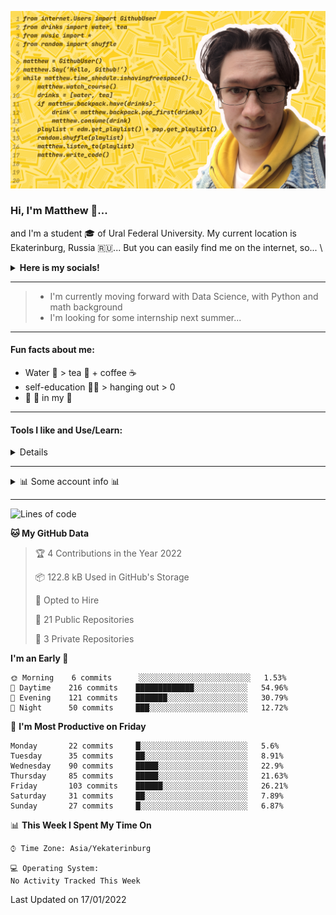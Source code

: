 ![Matthew Savelev Routine :)](./media/github.jpg)

### Hi, I'm Matthew 👋...
and I'm a student 🎓 of Ural Federal University. My current location is Ekaterinburg, Russia 🇷🇺...
But you can easily find me on the internet, so... \

<details>
  <summary><b>Here is my socials!</b></summary>
  <a href="https://www.instagram.com/savmat2/"><img height="22" width="22" align="left" alt="instagram: @savmat2" src="https://unpkg.com/simple-icons@v3/icons/instagram.svg" /></a>
  <a href="mailto:savelevmatthew@gmail.com"><img height="22" width="22" align="left" alt="Mail" src="https://unpkg.com/simple-icons@v3/icons/gmail.svg" /></a>
  <a href="https://t.me/velevass"><img height="22" width="22" align="left" alt="TG" src="https://unpkg.com/simple-icons@v3/icons/telegram.svg" /></a>
  <a href="https://discord.com/users/256709726564253707"><img height="22" width="22" align="left" alt="Discord" src="https://unpkg.com/simple-icons@v3/icons/discord.svg" /></a>
</details>

<hr>

> - I'm currently moving forward with Data Science, with Python and math background
> - I'm looking for some internship next summer...

<hr>

#### Fun facts about me:
- Water 🌊 > tea 🍵 + coffee ☕
- self-education 🧑‍🎓 > hanging out > 0
- 🎹 🎸 in my 💖

<hr>

#### Tools I like and Use/Learn:
<details>
  <a href="https://www.python.org"><img align="left" alt="Python" width="36px" src="https://raw.githubusercontent.com/github/explore/80688e429a7d4ef2fca1e82350fe8e3517d3494d/topics/python/python.png" /></a>
  <a href="https://www.tensorflow.org"><img align="left" alt="TF" width="36px" src="https://raw.githubusercontent.com/github/explore/80688e429a7d4ef2fca1e82350fe8e3517d3494d/topics/tensorflow/tensorflow.png" /></a>
  <a href="https://numpy.org"><img align="left" alt="Numpy" width="36px" src="https://raw.githubusercontent.com/SavelevMatthew/SavelevMatthew/main/media/numpy.png" /></a>
  
  [<img align="left" alt="Keras" width="36px" src="https://raw.githubusercontent.com/SavelevMatthew/SavelevMatthew/main/media/keras.png" />](https://keras.io)
  [<img align="left" alt="Django" width="36px" src="https://raw.githubusercontent.com/github/explore/80688e429a7d4ef2fca1e82350fe8e3517d3494d/topics/django/django.png" />](https://www.djangoproject.com)
  [<img align="left" alt="Qt" width="36px" src="https://raw.githubusercontent.com/github/explore/80688e429a7d4ef2fca1e82350fe8e3517d3494d/topics/qt/qt.png" />](https://www.qt.io)
  [<img align="left" alt="SQL" width="36px" src="https://raw.githubusercontent.com/github/explore/80688e429a7d4ef2fca1e82350fe8e3517d3494d/topics/sql/sql.png" />](https://en.wikipedia.org/wiki/SQL)
  [<img align="left" alt="Git" width="36px" src="https://raw.githubusercontent.com/github/explore/80688e429a7d4ef2fca1e82350fe8e3517d3494d/topics/git/git.png" />](https://git-scm.com)
  [<img align="left" alt="Mac OS" width="36px" src="https://raw.githubusercontent.com/github/explore/80688e429a7d4ef2fca1e82350fe8e3517d3494d/topics/macos/macos.png" />](https://www.apple.com/macos)
  [<img align="left" alt="Windows" width="36px" src="https://raw.githubusercontent.com/github/explore/80688e429a7d4ef2fca1e82350fe8e3517d3494d/topics/windows/windows.png" />](https://www.microsoft.com/en-us/windows/)
  [<img align="left" alt="Android" width="36px" src="https://raw.githubusercontent.com/github/explore/80688e429a7d4ef2fca1e82350fe8e3517d3494d/topics/android/android.png" />](https://www.android.com)
  [<img align="left" alt="C#" width="36px" src="https://raw.githubusercontent.com/github/explore/80688e429a7d4ef2fca1e82350fe8e3517d3494d/topics/csharp/csharp.png" />](https://docs.microsoft.com/en-us/dotnet/csharp/)
  [<img align="left" alt="HTML5" width="36px" src="https://raw.githubusercontent.com/github/explore/80688e429a7d4ef2fca1e82350fe8e3517d3494d/topics/html/html.png" />](https://developer.mozilla.org/en-US/docs/Web/Guide/HTML/HTML5)
  [<img align="left" alt="CSS" width="36px" src="https://raw.githubusercontent.com/github/explore/80688e429a7d4ef2fca1e82350fe8e3517d3494d/topics/css/css.png" />](https://developer.mozilla.org/en-US/docs/Learn/Getting_started_with_the_web/CSS_basics)
  [<img align="left" alt="JS" width="36px" src="https://raw.githubusercontent.com/github/explore/80688e429a7d4ef2fca1e82350fe8e3517d3494d/topics/javascript/javascript.png" />](https://developer.mozilla.org/en-US/docs/Web/JavaScript)
<br/><br/>
[<img align="left" height="36px" src="https://img.shields.io/badge/adobe%20-%23FF0000.svg?&style=for-the-badge&logo=adobe&logoColor=white"/>](https://www.adobe.com)
[<img align="left" height="36px" src="https://img.shields.io/badge/PyTorch%20-%23EE4C2C.svg?&style=for-the-badge&logo=PyTorch&logoColor=white"/>](https://pytorch.org)
[<img align="left" height="36px" src="https://img.shields.io/badge/pandas%20-%23150458.svg?&style=for-the-badge&logo=pandas&logoColor=white"/>](https://pandas.pydata.org)
[<img align="left" height="36px" src="https://img.shields.io/badge/Jupyter%20-%23F37626.svg?&style=for-the-badge&logo=Jupyter&logoColor=white"/>](https://jupyter.org)
</details>

<hr>

<details>
  <summary>📊 Some account info 📊</summary>
  <img align="center" alt="Account Statistics" src="https://github-readme-stats.vercel.app/api?username=SavelevMatthew&hide=issues,contribs&hide_border=true" />
  <br/>
  <img align="center" alt="Language Statistics" src="https://github-readme-stats.vercel.app/api/top-langs/?username=SavelevMatthew&hide_border=true" />
</details>

<hr>

<!--START_SECTION:activity-->
<!--END_SECTION:activity-->
<!--START_SECTION:waka-->
![Lines of code](https://img.shields.io/badge/From%20Hello%20World%20I%27ve%20Written-402%20Thousand%20lines%20of%20code-blue)

**🐱 My GitHub Data** 

> 🏆 4 Contributions in the Year 2022
 > 
> 📦 122.8 kB Used in GitHub's Storage 
 > 
> 💼 Opted to Hire
 > 
> 📜 21 Public Repositories 
 > 
> 🔑 3 Private Repositories  
 > 
**I'm an Early 🐤** 

```text
🌞 Morning    6 commits      ░░░░░░░░░░░░░░░░░░░░░░░░░   1.53% 
🌆 Daytime    216 commits    █████████████░░░░░░░░░░░░   54.96% 
🌃 Evening    121 commits    ███████░░░░░░░░░░░░░░░░░░   30.79% 
🌙 Night      50 commits     ███░░░░░░░░░░░░░░░░░░░░░░   12.72%

```
📅 **I'm Most Productive on Friday** 

```text
Monday       22 commits     █░░░░░░░░░░░░░░░░░░░░░░░░   5.6% 
Tuesday      35 commits     ██░░░░░░░░░░░░░░░░░░░░░░░   8.91% 
Wednesday    90 commits     █████░░░░░░░░░░░░░░░░░░░░   22.9% 
Thursday     85 commits     █████░░░░░░░░░░░░░░░░░░░░   21.63% 
Friday       103 commits    ██████░░░░░░░░░░░░░░░░░░░   26.21% 
Saturday     31 commits     ██░░░░░░░░░░░░░░░░░░░░░░░   7.89% 
Sunday       27 commits     █░░░░░░░░░░░░░░░░░░░░░░░░   6.87%

```


📊 **This Week I Spent My Time On** 

```text
⌚︎ Time Zone: Asia/Yekaterinburg

💻 Operating System: 
No Activity Tracked This Week

```


 Last Updated on 17/01/2022
<!--END_SECTION:waka-->

